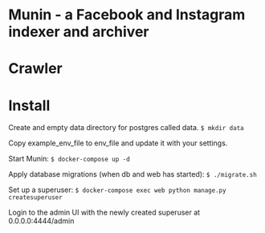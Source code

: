 # Munin - a Facebook and Instagram indexer and archiver




# Crawler



# Install

Create and empty data directory for postgres called data.
`$ mkdir data`

Copy example_env_file to env_file and update it with your settings.

Start Munin:
`$ docker-compose up -d`

Apply database migrations (when db and web has started):
`$ ./migrate.sh`

Set up a superuser:
`$ docker-compose exec web python manage.py createsuperuser`

Login to the admin UI with the newly created superuser at 0.0.0.0:4444/admin
